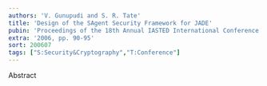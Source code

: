 ```yaml
---
authors: 'V. Gunupudi and S. R. Tate'
title: 'Design of the SAgent Security Framework for JADE'
pubin: 'Proceedings of the 18th Annual IASTED International Conference on Parallel and Distributed Computing and Systems (PDCS)'
extra: '2006, pp. 90-95'
sort: 200607
tags: ["S:Security&Cryptography","T:Conference"]
---
```

Abstract


